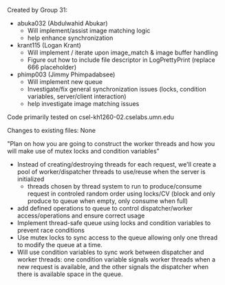 Created by Group 31:
- abuka032 (Abdulwahid Abukar)
    - Will implement/assist image matching logic
    - help enhance synchronization 
- krant115 (Logan Krant)
    - Will implement / iterate upon image_match & image buffer handling
    - Figure out how to include file descriptor in LogPrettyPrint 
        (replace 666 placeholder)
- phimp003 (Jimmy Phimpadabsee)
    - Will implement new queue
    - Investigate/fix general synchronization issues (locks, condition
        variables, server/client interaction)
    - help investigate image matching issues

Code primarily tested on csel-kh1260-02.cselabs.umn.edu
    
Changes to existing files: None

"Plan on how you are going to construct the worker threads and how you will make use of mutex locks and condition variables"  
- Instead of creating/destroying threads for each request, we'll create a pool of worker/dispatcher threads to use/reuse when the server is initialized
    - threads chosen by thread system to run to produce/consume request in controled random
    order using locks/CV (block and only produce to queue when empty, only consume when full)
- add defined operations to queue to control dispatcher/worker access/operations and
ensure correct usage
- Implement thread-safe queue using locks and condition variables to prevent race conditions
- Use mutex locks to sync access to the queue allowing only one thread to modify the queue at a time.
- Will use condition variables to sync work between dispatcher and worker threads: one condition variable signals worker threads when a new request is available, and the other signals the dispatcher when there is available space in the queue. 